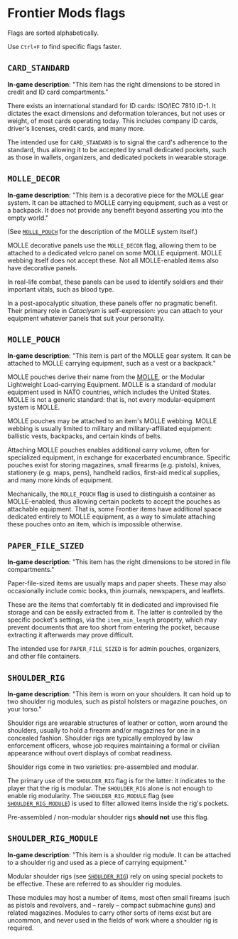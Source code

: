 # Frontier Mods flags

Flags are sorted alphabetically.

Use `Ctrl+F` to find specific flags faster.


## `CARD_STANDARD`

**In-game description**: "This item has the right dimensions to be stored in <info>credit and ID card compartments</info>."

There exists an international standard for ID cards: ISO/IEC 7810 ID-1. It dictates the exact dimensions and deformation tolerances, but not uses or weight, of most cards operating today. This includes company ID cards, driver's licenses, credit cards, and many more.

The intended use for `CARD_STANDARD` is to signal the card's adherence to the standard, thus allowing it to be accepted by small dedicated pockets, such as those in wallets, organizers, and dedicated pockets in wearable storage.


## `MOLLE_DECOR`

**In-game description**: "This item is a decorative piece for the <info>MOLLE gear system</info>. It can be attached to <info>MOLLE carrying equipment</info>, such as a vest or a backpack.  It does not provide any benefit beyond asserting you into the empty world."

(See [`MOLLE_POUCH`](#molle_pouch) for the description of the MOLLE system itself.)

MOLLE decorative panels use the `MOLLE_DECOR` flag, allowing them to be attached to a dedicated velcro panel on some MOLLE equipment. MOLLE webbing itself does not accept these. Not all MOLLE-enabled items also have decorative panels.

In real-life combat, these panels can be used to identify soldiers and their important vitals, such as blood type.

In a post-apocalyptic situation, these panels offer no pragmatic benefit. Their primary role in *Cataclysm* is self-expression: you can attach to your equipment whatever panels that suit your personality.


## `MOLLE_POUCH`

**In-game description**: "This item is part of the <info>MOLLE gear system</info>. It can be attached to <info>MOLLE carrying equipment</info>, such as a vest or a backpack."

MOLLE pouches derive their name from the [MOLLE](https://en.wikipedia.org/wiki/MOLLE), or the Modular Lightweight Load-carrying Equipment. MOLLE is a standard of modular equipment used in NATO countries, which includes the United States. MOLLE is not a generic standard: that is, not every modular-equipment system is MOLLE.

MOLLE pouches may be attached to an item's MOLLE webbing. MOLLE webbing is usually limited to military and military-affiliated equipment: ballistic vests, backpacks, and certain kinds of belts.

Attaching MOLLE pouches enables additional carry volume, often for specialized equipment, in exchange for exacerbated encumbrance. Specific pouches exist for storing magazines, small firearms (e.g. pistols), knives, stationery (e.g. maps, pens), handheld radios, first-aid medical supplies, and many more kinds of equipment.

Mechanically, the `MOLLE_POUCH` flag is used to distinguish a container as MOLLE-enabled, thus allowing certain pockets to accept the pouches as attachable equipment. That is, some Frontier items have additional space dedicated entirely to MOLLE equipment, as a way to simulate attaching these pouches onto an item, which is impossible otherwise.


## `PAPER_FILE_SIZED`

**In-game description**: "This item has the right dimensions to be stored in <info>file compartments</info>."

Paper-file-sized items are usually maps and paper sheets. These may also occasionally include comic books, thin journals, newspapers, and leaflets.

These are the items that comfortably fit in dedicated and improvised file storage and can be easily extracted from it. The latter is controlled by the specific pocket's settings, via the `item_min_length` property, which may prevent documents that are too short from entering the pocket, because extracting it afterwards may prove difficult.

The intended use for `PAPER_FILE_SIZED` is for admin pouches, organizers, and other file containers.


## `SHOULDER_RIG`

**In-game description**: "This item is worn on your shoulders. It can hold up to two <info>shoulder rig modules</info>, such as pistol holsters or magazine pouches, on your torso."

Shoulder rigs are wearable structures of leather or cotton, worn around the shoulders, usually to hold a firearm and/or magazines for one in a concealed fashion. Shoulder rigs are typically employed by law enforcement officers, whose job requires maintaining a formal or civilian appearance without overt displays of combat readiness.

Shoulder rigs come in two varieties: pre-assembled and modular.

The primary use of the `SHOULDER_RIG` flag is for the latter: it indicates to the player that the rig is modular. The `SHOULDER_RIG` alone is not enough to enable rig modularity. The `SHOULDER_RIG_MODULE` flag (see [`SHOULDER_RIG_MODULE`](#shoulder_rig_module)) is used to filter allowed items inside the rig's pockets.

Pre-assembled / non-modular shoulder rigs **should not** use this flag.


## `SHOULDER_RIG_MODULE`

**In-game description**: "This item is a <info>shoulder rig module</info>. It can be attached to a shoulder rig and used as a piece of carrying equipment."

Modular shoulder rigs (see [`SHOULDER_RIG`](#shoulder_rig)) rely on using special pockets to be effective. These are referred to as shoulder rig modules.

These modules may host a number of items, most often small fireams (such as pistols and revolvers, and – rarely – compact submachine guns) and related magazines. Modules to carry other sorts of items exist but are uncommon, and never used in the fields of work where a shoulder rig is required.